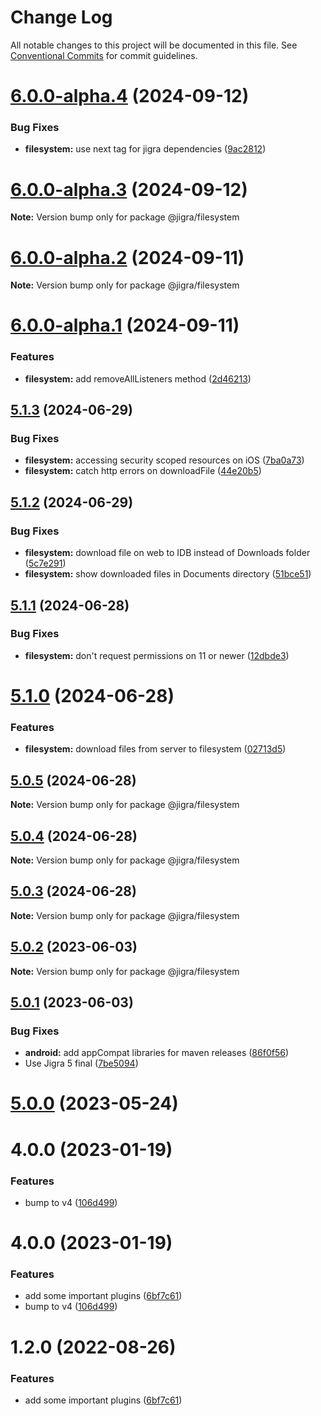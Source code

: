 # Change Log

All notable changes to this project will be documented in this file.
See [Conventional Commits](https://conventionalcommits.org) for commit guidelines.

# [6.0.0-alpha.4](https://github.com/familyjs/jigra-plugins/compare/@jigra/filesystem@6.0.0-alpha.3...@jigra/filesystem@6.0.0-alpha.4) (2024-09-12)

### Bug Fixes

- **filesystem:** use next tag for jigra dependencies ([9ac2812](https://github.com/familyjs/jigra-plugins/commit/9ac28121d4d7459790a1164d8613f9963776950f))

# [6.0.0-alpha.3](https://github.com/familyjs/jigra-plugins/compare/@jigra/filesystem@6.0.0-alpha.2...@jigra/filesystem@6.0.0-alpha.3) (2024-09-12)

**Note:** Version bump only for package @jigra/filesystem

# [6.0.0-alpha.2](https://github.com/familyjs/jigra-plugins/compare/@jigra/filesystem@6.0.0-alpha.1...@jigra/filesystem@6.0.0-alpha.2) (2024-09-11)

**Note:** Version bump only for package @jigra/filesystem

# [6.0.0-alpha.1](https://github.com/familyjs/jigra-plugins/compare/@jigra/filesystem@5.1.3...@jigra/filesystem@6.0.0-alpha.1) (2024-09-11)

### Features

- **filesystem:** add removeAllListeners method ([2d46213](https://github.com/familyjs/jigra-plugins/commit/2d46213219aea1efbdfd6b2b90248bfb9def1b87))

## [5.1.3](https://github.com/familyjs/jigra-plugins/compare/@jigra/filesystem@5.1.2...@jigra/filesystem@5.1.3) (2024-06-29)

### Bug Fixes

- **filesystem:** accessing security scoped resources on iOS ([7ba0a73](https://github.com/familyjs/jigra-plugins/commit/7ba0a73a2bf0ce15a1fea522aa5eb80fe74e41b5))
- **filesystem:** catch http errors on downloadFile ([44e20b5](https://github.com/familyjs/jigra-plugins/commit/44e20b5cd37e5698deaffe571fc510829b775a94))

## [5.1.2](https://github.com/familyjs/jigra-plugins/compare/@jigra/filesystem@5.1.1...@jigra/filesystem@5.1.2) (2024-06-29)

### Bug Fixes

- **filesystem:** download file on web to IDB instead of Downloads folder ([5c7e291](https://github.com/familyjs/jigra-plugins/commit/5c7e291105c0009577fc7a6d45d3374bd24abb5c))
- **filesystem:** show downloaded files in Documents directory ([51bce51](https://github.com/familyjs/jigra-plugins/commit/51bce51da0f45b4e7b242b3342de09098b048d7f))

## [5.1.1](https://github.com/familyjs/jigra-plugins/compare/@jigra/filesystem@5.1.0...@jigra/filesystem@5.1.1) (2024-06-28)

### Bug Fixes

- **filesystem:** don't request permissions on 11 or newer ([12dbde3](https://github.com/familyjs/jigra-plugins/commit/12dbde3d2142c8a44d30efe5caf48574164a96f5))

# [5.1.0](https://github.com/familyjs/jigra-plugins/compare/@jigra/filesystem@5.0.5...@jigra/filesystem@5.1.0) (2024-06-28)

### Features

- **filesystem:** download files from server to filesystem ([02713d5](https://github.com/familyjs/jigra-plugins/commit/02713d5a9c8435842021f3bef19776dfb698be59))

## [5.0.5](https://github.com/familyjs/jigra-plugins/compare/@jigra/filesystem@5.0.4...@jigra/filesystem@5.0.5) (2024-06-28)

**Note:** Version bump only for package @jigra/filesystem

## [5.0.4](https://github.com/familyjs/jigra-plugins/compare/@jigra/filesystem@5.0.3...@jigra/filesystem@5.0.4) (2024-06-28)

**Note:** Version bump only for package @jigra/filesystem

## [5.0.3](https://github.com/familyjs/jigra-plugins/compare/@jigra/filesystem@5.0.2...@jigra/filesystem@5.0.3) (2024-06-28)

**Note:** Version bump only for package @jigra/filesystem

## [5.0.2](https://github.com/familyjs/jigra-plugins/compare/@jigra/filesystem@5.0.1...@jigra/filesystem@5.0.2) (2023-06-03)

**Note:** Version bump only for package @jigra/filesystem

## [5.0.1](https://github.com/familyjs/jigra-plugins/compare/@jigra/filesystem@5.0.0...@jigra/filesystem@5.0.1) (2023-06-03)

### Bug Fixes

- **android:** add appCompat libraries for maven releases ([86f0f56](https://github.com/familyjs/jigra-plugins/commit/86f0f56fd32527f18ba7a147e83858bf101be8e0))
- Use Jigra 5 final ([7be5094](https://github.com/familyjs/jigra-plugins/commit/7be509425c5cc9f21b1f9e78794b2c6b76ca7702))

# [5.0.0](https://github.com/familyjs/jigra-plugins/compare/@jigra/filesystem@1.2.0...@jigra/filesystem@5.0.0) (2023-05-24)

# 4.0.0 (2023-01-19)

### Features

- bump to v4 ([106d499](https://github.com/familyjs/jigra-plugins/commit/106d49991e82a0505a82571530b73fcda020e7e4))

# 4.0.0 (2023-01-19)

### Features

- add some important plugins ([6bf7c61](https://github.com/navify/jigra-plugins/commit/6bf7c61ba5ad99cf0474cb2cc9599d0f8fedeb45))
- bump to v4 ([106d499](https://github.com/navify/jigra-plugins/commit/106d49991e82a0505a82571530b73fcda020e7e4))

# 1.2.0 (2022-08-26)

### Features

- add some important plugins ([6bf7c61](https://github.com/navify/jigra-plugins/commit/6bf7c61ba5ad99cf0474cb2cc9599d0f8fedeb45))
